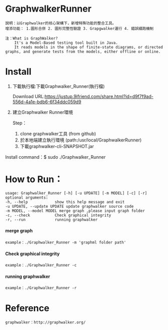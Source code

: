 # GraphwalkerRunner
    說明：以Graphwalker的核心架構下，新增特殊功能的整合工具。
    增添功能： 1.圖形合併 2. 圖形完整性驗證 3. Grapgwalker運行 4. 錯誤續跑機制
    
    注：What is GraphWalker?
        It's a Model-Based testing tool built in Java. 
        It reads models in the shape of finite-state diagrams, or directed graphs, and generate tests from the models, either offline or online.
    
# Install 

1. 下載執行檔:下載Graphwalker_Runner(執行檔)

    Download URL:https://justup.9ifriend.com/share.html?id=d9f7f9ad-556d-4a1e-bdb6-6f34ddc059d9

2. 建立Graphwalker Runner環境

    Step：
    1. clone graphwalker工具 (from github)
    2. 於本地端建立執行環境 (path:/usr/local/GraphwalkerRunner)
    3. 下載graphwalker-cli-SNAPSHOT.jar

Install command：$ sudo ./Graphwalker_Runner


# How to Run：

    usage: Graphwalker_Runner [-h] [-u UPDATE] [-m MODEL] [-c] [-r]
    optional arguments:
    -h, --help            show this help message and exit
    -u UPDATE, --update UPDATE update graphwalker source code
    -m MODEL, --model MODEL merge graph ,please input graph folder
    -c, --check           Check graphical integrity
    -r, --run             running graphwalker

#### merge graph
    example：./Graphwalker_Runner -m 'graphml folder path'
#### Check graphical integrity
    example：./Graphwalker_Runner -c
#### running graphwalker
    example：./Graphwalker_Runner -r

# Reference
    graphwalker：http://graphwalker.org/
